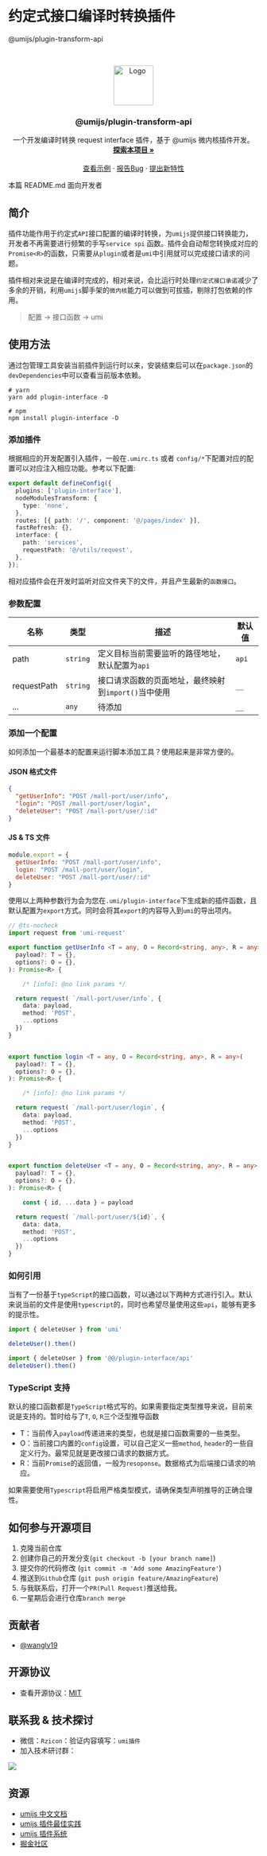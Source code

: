 # 约定式接口编译时转换插件

@umijs/plugin-transform-api

<!-- PROJECT LOGO -->
<br />

<p align="center">
  <a href="https://github.com/wangly19/plugin-transform-api">
    <img src="./readme_logo.svg" alt="Logo" width="80" height="80">
  </a>

  <h3 align="center">@umijs/plugin-transform-api</h3>
  <p align="center">
    一个开发编译时转换 <a>request interface</a> 插件，基于 <a>@umijs</a> 微内核插件开发。
    <br />
    <a href="https://github.com/wangly19/plugin-transform-api"><strong>探索本项目 »</strong></a>
    <br />
    <br />
    <a href="https://github.com/wangly19/plugin-transform-api/tree/master/example">查看示例</a>
    ·
    <a href="https://github.com/wangly19/plugin-transform-api/issues">报告Bug</a>
    ·
    <a href="https://github.com/wangly19/plugin-transform-api/issues">提出新特性</a>
  </p>

</p>

本篇 README.md 面向开发者

## 简介

插件功能作用于约定式`API`接口配置的编译时转换，为`umijs`提供接口转换能力，开发者不再需要进行频繁的手写`service spi` 函数。插件会自动帮您转换成对应的`Promise<R>`的函数，只需要从`plugin`或者是`umi`中引用就可以完成接口请求的问题。

插件相对来说是在编译时完成的，相对来说，会比运行时处理`约定式接口承诺`减少了多余的开销，利用`umijs`脚手架的`微内核`能力可以做到可拔插，剔除打包依赖的作用。

> 配置 -> 接口函数 -> umi

## 使用方法

通过包管理工具安装当前插件到运行时以来，安装结束后可以在`package.json`的`devDependencies`中可以查看当前版本依赖。

```shell
# yarn
yarn add plugin-interface -D

# npm
npm install plugin-interface -D
```

### 添加插件

根据相应的开发配置引入插件，一般在`.umirc.ts` 或者 `config/*`下配置对应的配置可以对应注入相应功能。参考以下配置:

```ts
export default defineConfig({
  plugins: ['plugin-interface'],
  nodeModulesTransform: {
    type: 'none',
  },
  routes: [{ path: '/', component: '@/pages/index' }],
  fastRefresh: {},
  interface: {
    path: 'services',
    requestPath: '@/utils/request',
  },
});
```

相对应插件会在开发时监听对应文件夹下的文件，并且产生最新的`函数接口`。

### 参数配置

| 名称 | 类型 | 描述 | 默认值 |
| --- | --- | --- | --- |
| path | `string` | 定义目标当前需要监听的路径地址，默认配置为`api` | `api` |
| requestPath | `string` | 接口请求函数的页面地址，最终映射到`import()`当中使用 | `__` |
| ... | `any` | 待添加 | `__` |

### 添加一个配置

如何添加一个最基本的配置来运行脚本添加工具？使用起来是非常方便的。

#### JSON 格式文件

```JSON
{
  "getUserInfo": "POST /mall-port/user/info",
  "login": "POST /mall-port/user/login",
  "deleteUser": "POST /mall-port/user/:id"
}
```

#### JS & TS 文件

```javaScript
module.export = {
  getUserInfo: "POST /mall-port/user/info",
  login: "POST /mall-port/user/login",
  deleteUser: "POST /mall-port/user/:id"
}
```

使用以上两种参数行为会为您在`.umi/plugin-interface`下生成新的插件函数，且默认配置为`export`方式。同时会将其`export`的内容导入到`umi`的导出项内。

```typeScript
// @ts-nocheck
import request from 'umi-request'

export function getUserInfo <T = any, O = Record<string, any>, R = any>(
  payload?: T = {},
  options?: O = {},
): Promise<R> {

    /* [info]: @no link params */

  return request( `/mall-port/user/info`, {
    data: payload,
    method: 'POST',
    ...options
  })
}


export function login <T = any, O = Record<string, any>, R = any>(
  payload?: T = {},
  options?: O = {},
): Promise<R> {

    /* [info]: @no link params */

  return request( `/mall-port/user/login`, {
    data: payload,
    method: 'POST',
    ...options
  })
}


export function deleteUser <T = any, O = Record<string, any>, R = any>(
  payload?: T = {},
  options?: O = {},
): Promise<R> {

    const { id, ...data } = payload

  return request( `/mall-port/user/${id}`, {
    data: data,
    method: 'POST',
    ...options
  })
}


```

### 如何引用

当有了一份基于`typeScript`的接口函数，可以通过以下两种方式进行引入。默认来说当前的文件是使用`typescript`的，同时也希望尽量使用这些`api`，能够有更多的提示性。

```typeScript
import { deleteUser } from 'umi'

deleteUser().then()
```

```typeScript
import { deleteUser } from '@@/plugin-interface/api'
deleteUser().then()
```

### TypeScript 支持

默认的接口函数都是`TypeScript`格式写的。如果需要指定类型推导来说，目前来说是支持的。暂时给与了`T`, `O`, `R`三个泛型推导函数

- T：当前传入`payload`传递进来的类型，也就是接口函数需要的一些类型。
- O：当前接口内置的`config`设置，可以自己定义一些`method`, `header`的一些自定义行为。最常见就是更改接口请求的数据方式。
- R：当前`Promise`的返回值，一般为`resoponse`。数据格式为后端接口请求的响应。

如果需要使用`Typescript`将启用严格类型模式，请确保类型声明推导的正确合理性。

## 如何参与开源项目

1. 克隆当前仓库
2. 创建你自己的开发分支(`git checkout -b [your branch name]`)
3. 提交你的代码修改 (`git commit -m 'Add some AmazingFeature'`)
4. 推送到`Github`仓库 (`git push origin feature/AmazingFeature`)
5. 与我联系后，打开一个`PR(Pull Request)`推送给我。
6. 一星期后会进行仓库`branch merge`

## 贡献者

- [@wangly19](github.com/wangly19)

## 开源协议

- 查看开源协议：[MIT](https://github.com/wangly19/plugin-transform-api/blob/main/LICENSE)

## 联系我 & 技术探讨

- 微信：`Rzicon`：验证内容填写：`umi插件`
- 加入技术研讨群：

<img src="./images/微信群.png" />

## 资源

- [umijs 中文文档](https://umijs.org/zh-CN)
- [umijs 插件最佳实践](https://umijs.org/zh-CN/plugins/best-practice)
- [umijs 插件系统](https://github.com/umijs/plugins)
- [掘金社区](juejin.im)
